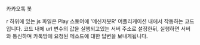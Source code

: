 카카오톡 봇

r 하위에 있는 js 파일은 Play 스토어에 '메신저봇R' 어플리케이션 내에서 작동하는 코드입니다.
코드 내에 url 변수의 값을 실행되고있는 서버 주소로 설정한뒤, 실행하면 서버와 통신하며 카톡방에 요청된 메소드에 대한 답변을 보내게됩니다.